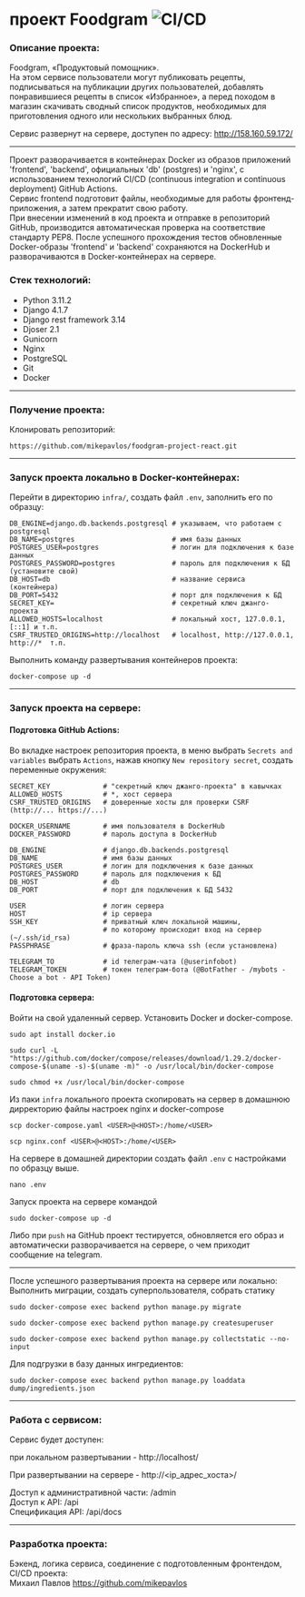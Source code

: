 # проект Foodgram ![CI/CD](https://github.com/mikepavlos/foodgram-project-react/actions/workflows/foodgram_workflow.yml/badge.svg)

### Описание проекта:

Foodgram, «Продуктовый помощник».  
На этом сервисе пользователи могут публиковать рецепты, 
подписываться на публикации других пользователей, 
добавлять понравившиеся рецепты в список «Избранное», 
а перед походом в магазин скачивать сводный список продуктов, 
необходимых для приготовления одного или нескольких выбранных блюд.

Сервис развернут на сервере, доступен по адресу: http://158.160.59.172/  

---

Проект разворачивается в контейнерах Docker из образов приложений 'frontend', 'backend', официальных 'db' (postgres) и 'nginx', с использованием технологий CI/CD 
(continuous integration и continuous deployment) GitHub Actions.  
Сервис frontend подготовит файлы, необходимые для работы фронтенд-приложения, а затем прекратит свою работу.  
При внесении изменений в код проекта и отправке в репозиторий GitHub, производится автоматическая проверка на соответствие стандарту PEP8. 
После успешного прохождения тестов обновленные Docker-образы 'frontend' и 'backend' сохраняются на DockerHub и разворачиваются в Docker-контейнерах на сервере.

### Стек технологий:

- Python 3.11.2
- Django 4.1.7
- Django rest framework 3.14
- Djoser 2.1
- Gunicorn 
- Nginx
- PostgreSQL
- Git
- Docker

---

### Получение проекта:

Клонировать репозиторий:

```commandline
https://github.com/mikepavlos/foodgram-project-react.git
```
---

### Запуск проекта локально в Docker-контейнерах:

Перейти в директорию `infra/`, создать файл `.env`, заполнить его по образцу:

```text
DB_ENGINE=django.db.backends.postgresql # указываем, что работаем с postgresql
DB_NAME=postgres                        # имя базы данных
POSTGRES_USER=postgres                  # логин для подключения к базе данных
POSTGRES_PASSWORD=postgres              # пароль для подключения к БД (установите свой)
DB_HOST=db                              # название сервиса (контейнера)
DB_PORT=5432                            # порт для подключения к БД
SECRET_KEY=                             # секретный ключ джанго-проекта
ALLOWED_HOSTS=localhost                 # локальный хост, 127.0.0.1, [::1] и т.п.
CSRF_TRUSTED_ORIGINS=http://localhost   # localhost, http://127.0.0.1, http://*  т.п.
```

Выполнить команду развертывания контейнеров проекта:

```commandline
docker-compose up -d
```

---

### Запуск проекта на сервере:

#### Подготовка GitHub Actions:

Во вкладке настроек репозитория проекта, в меню выбрать `Secrets and variables` выбрать `Actions`, нажав кнопку `New repository secret`, создать переменные окружения:

```
SECRET_KEY             # "секретный ключ джанго-проекта" в кавычках
ALLOWED_HOSTS          # *, хост сервера
CSRF_TRUSTED_ORIGINS   # доверенные хосты для проверки CSRF (http://... https://...)

DOCKER_USERNAME        # имя пользователя в DockerHub
DOCKER_PASSWORD        # пароль доступа в DockerHub

DB_ENGINE              # django.db.backends.postgresql
DB_NAME                # имя базы данных
POSTGRES_USER          # логин для подключения к базе данных
POSTGRES_PASSWORD      # пароль для подключения к БД
DB_HOST                # db
DB_PORT                # порт для подключения к БД 5432

USER                   # логин сервера
HOST                   # ip сервера
SSH_KEY                # приватный ключ локальной машины, 
                       # по которому происходит вход на сервер (~/.ssh/id_rsa)
PASSPHRASE             # фраза-пароль ключа ssh (если установлена)

TELEGRAM_TO            # id телеграм-чата (@userinfobot)
TELEGRAM_TOKEN         # токен телеграм-бота (@BotFather - /mybots - Choose a bot - API Token)
```

#### Подготовка сервера:

Войти на свой удаленный сервер.
Установить Docker и docker-compose.

```commandline
sudo apt install docker.io
```

```commandline
sudo curl -L "https://github.com/docker/compose/releases/download/1.29.2/docker-compose-$(uname -s)-$(uname -m)" -o /usr/local/bin/docker-compose
```

```commandline
sudo chmod +x /usr/local/bin/docker-compose
```

Из паки `infra` локального проекта cкопировать на сервер в домашнюю дирректорию файлы настроек nginx и docker-compose

```commandline
scp docker-compose.yaml <USER>@<HOST>:/home/<USER>
```

```commandline
scp nginx.conf <USER>@<HOST>:/home/<USER>
```

На сервере в домашней директории создать файл `.env` с настройками по образцу выше.

```commandline
nano .env
```

Запуск проекта на сервере командой

```commandline
sudo docker-compose up -d
```

Либо при `push` на GitHub проект тестируется, обновляется его образ и автоматически разворачивается на сервере, о чем приходит сообщение на telegram.

--- 
После успешного развертывания проекта на сервере или локально:  
Выполнить миграции, создать суперпользователя, собрать статику

```commandline
sudo docker-compose exec backend python manage.py migrate
```

```commandline
sudo docker-compose exec backend python manage.py createsuperuser
```

```commandline
sudo docker-compose exec backend python manage.py collectstatic --no-input 
```

Для подгрузки в базу данных ингредиентов:

```commandline
sudo docker-compose exec backend python manage.py loaddata dump/ingredients.json
```

---

### Работа с сервисом:

Сервис будет доступен:  

при локальном развертывании - http://localhost/  

При развертывании на сервере - http://<ip_адрес_хоста>/  

Доступ к административной части: <host>/admin  
Доступ к API: <host>/api  
Спецификация API: <host>/api/docs

---

### Разработка проекта:

Бэкенд, логика сервиса, соединение с подготовленным фронтендом, CI/CD проекта:  
Михаил Павлов https://github.com/mikepavlos
